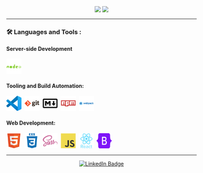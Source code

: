 <!--
**SKindij/SKindij** is a ✨ _special_ ✨ repository because its `README.md` (this file) appears on your GitHub profile.
Here are some ideas to get you started:
- 🔭 I’m currently working on ...
- 🌱 I’m currently learning ...
- 👯 I’m looking to collaborate on ...
- 🤔 I’m looking for help with ...
- 💬 Ask me about ...
- 📫 How to reach me: ...
- 😄 Pronouns: ...
- ⚡ Fun fact: ...

https://shields.io/category/social
https://github.com/devicons/devicon/
<img src="https://github.com/devicons/devicon/blob/master/icons/react/react-original-wordmark.svg" title="React" alt="React" width="40" height="40"/>&nbsp;

-->

<div id="header" align="center">
  <img src="https://media.giphy.com/media/ve43TyDQ3B4me7d22z/giphy.gif" width="150"/>
  <img src="https://media.giphy.com/media/wwg1suUiTbCY8H8vIA/giphy-downsized-large.gif" width="150"/>
</div>

---

### :hammer_and_wrench: Languages and Tools :

#### Server-side Development
<div>   
  <img src="https://github.com/SKindij/SKindij/blob/main/logos/nodejs-logo.svg" title="NodeJS" alt="NodeJS" width="40" height="40" />
</div>  

#### Tooling and Build Automation:
<div>  
  <img src="https://github.com/devicons/devicon/blob/master/icons/vscode/vscode-original.svg" title="vscode" alt="vscode" width="40" height="40"/>&nbsp;
  <img src="https://github.com/SKindij/SKindij/blob/main/logos/git-logo.svg" title="Git" alt="Git" width="40" height="40"/>&nbsp;
  <img src="https://github.com/SKindij/SKindij/blob/main/logos/markdown-logo.svg" title="Markdown" alt="Markdown" width="40" height="40"/>&nbsp;  
  <img src="https://github.com/SKindij/SKindij/blob/main/logos/npm-logo.svg" title="npm" alt="npm" width="40" height="40"/>&nbsp;
  <img src="https://github.com/SKindij/SKindij/blob/main/logos/webpack-logo.svg" title="Webpack" alt="Webpack" width="40" height="40"/>
</div>  

#### Web Development:
<div>  
  <img src="https://github.com/SKindij/SKindij/blob/main/logos/html5-logo.svg" title="HTML5" alt="HTML" width="40" height="40"/>&nbsp; 
  <img src="https://github.com/SKindij/SKindij/blob/main/logos/css3-logo.svg"  title="CSS3" alt="CSS" width="40" height="40"/>&nbsp;
  <img src="https://github.com/SKindij/SKindij/blob/main/logos/sass-logo.svg"  title="SASS" alt="SASS" width="40" height="40"/>&nbsp;
  <img src="https://github.com/SKindij/SKindij/blob/main/logos/javascript-logo.svg" title="JavaScript" alt="JavaScript" width="40" height="40"/>&nbsp;   
  <img src="https://github.com/SKindij/SKindij/blob/main/logos/react-logo.svg" title="React" alt="React" width="40" height="40"/>&nbsp;
  <img src="https://github.com/SKindij/SKindij/blob/main/logos/bootstrap-logo.svg" title="Bootstrap" alt="bootstrap" width="40" height="40"/>  
</div>  

---

<div id="badges" align="center">
  <a href="https://www.linkedin.com/in/serhii-kindiakov/">
    <img src="https://img.shields.io/badge/LinkedIn-blue?style=for-the-badge&logo=linkedin&logoColor=white" alt="LinkedIn Badge"/>
</div>
